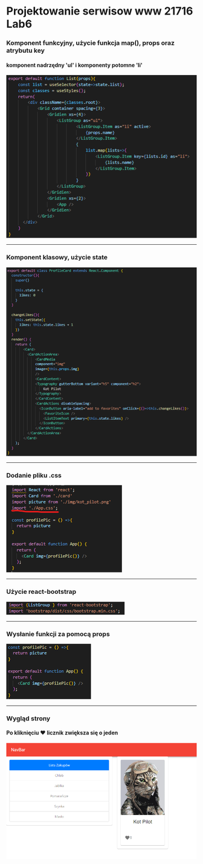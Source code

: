 # Projektowanie serwisow www 21716 Lab6

### Komponent funkcyjny, użycie funkcja map(), props oraz atrybutu key 
#### komponent nadrzędny 'ul' i komponenty potomne 'li'
![](screenshot/obraz1.png)

<hr/>

### Komponent klasowy, użycie state

![](screenshot/obraz2.png)

<hr/>

###  Dodanie pliku .css

![](screenshot/obraz6.png)

<hr/>

### Użycie react-bootstrap

![](screenshot/obraz7.png)

<hr/>

### Wysłanie funkcji za pomocą props

![](screenshot/obraz4.png)

<hr/>

### Wygląd strony
#### Po kliknięciu :heart: licznik zwiększa się o jeden

![](screenshot/obraz3.png)